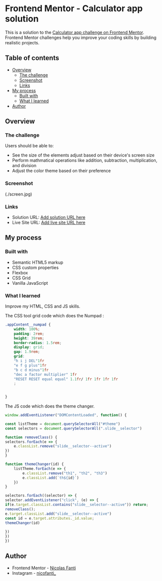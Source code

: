 # Frontend Mentor - Calculator app solution

This is a solution to the [Calculator app challenge on Frontend Mentor](https://www.frontendmentor.io/challenges/calculator-app-9lteq5N29). Frontend Mentor challenges help you improve your coding skills by building realistic projects. 

## Table of contents

- [Overview](#overview)
  - [The challenge](#the-challenge)
  - [Screenshot](#screenshot)
  - [Links](#links)
- [My process](#my-process)
  - [Built with](#built-with)
  - [What I learned](#what-i-learned)
- [Author](#author)


## Overview

### The challenge

Users should be able to:

- See the size of the elements adjust based on their device's screen size
- Perform mathmatical operations like addition, subtraction, multiplication, and division
- Adjust the color theme based on their preference

### Screenshot

(./screen.jpg)


### Links

- Solution URL: [Add solution URL here](https://github.com/Nico-2b/CalculatorApp.git)
- Live Site URL: [Add live site URL here](https://your-live-site-url.com)

## My process

### Built with

- Semantic HTML5 markup
- CSS custom properties
- Flexbox
- CSS Grid
- Vanilla JavaScript

### What I learned

Improve my HTML, CSS and JS skills.


The CSS tool grid code which does the Numpad :
```css
.appContent__numpad {
    width: 100%;
    padding: 2rem;
    height: 39rem;
    border-radius: 1.5rem;
    display: grid;
    gap: 1.9rem;
    grid: 
    "h i j DEL"1fr
    "e f g plus"1fr
    "b c d minus"1fr
    "dec a factor multiplier" 1fr
    "RESET RESET equal equal" 1.1fr/ 1fr 1fr 1fr 1fr
    ;
    

}
```

The JS code which does the theme changer.
```js
window.addEventListener("DOMContentLoaded", function() {

const listTheme = document.querySelectorAll("#theme")
const selectors = document.querySelectorAll(".slide__selector")

function removeClass() {
selectors.forEach(e => {
    e.classList.remove("slide__selector--active")
})
}

function themeChanger(id) {
    listTheme.forEach(e => {
        e.classList.remove("th1", "th2", "th3")
        e.classList.add(`th${id}`)
    })
}

selectors.forEach((selector) => {
selector.addEventListener("click", (e) => {
if(e.target.classList.contains("slide__selector--active")) return;
removeClass();
e.target.classList.add("slide__selector--active")
const id = e.target.attributes._id.value;
themeChanger(id)
         
})
})
})
```

## Author
- Frontend Mentor - [Nicolas Fanti](https://www.frontendmentor.io/profile/Nico-2b)
- Instagram - [nicofanti_](https://www.instagram.com/nicofanti_/?hl=fr)


